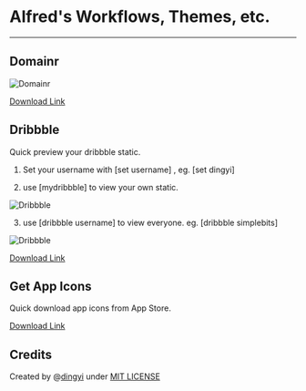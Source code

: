 # Alfred's Workflows, Themes, etc.

* * *

## Domainr

![Domainr][1]

[Download Link][2]


## Dribbble

Quick preview your dribbble static.

1. Set your username with [set username] , eg. [set dingyi]

2. use [mydribbble] to view your own static.

![Dribbble][3]

3. use [dribbble username] to view everyone. eg. [dribbble simplebits]

![Dribbble][4]


[Download Link][4]


## Get App Icons

Quick download app icons from App Store.


[Download Link][5]



## Credits
Created by @[dingyi](https://twitter.com/dingyi 'Contact me on Twitter') under [MIT LICENSE](http://rem.mit-license.org/) 





[1]: https://github.com/dingyi/Alfred-Workflows/raw/master/Domainr/preview.png
[2]: https://github.com/dingyi/Alfred-Workflows/raw/master/Domainr/Domainr.alfredworkflow
[3]: https://github.com/dingyi/Alfred-Workflows/raw/master/Dribbble/preview1.png
[4]: https://github.com/dingyi/Alfred-Workflows/raw/master/Dribbble/preview2.png
[5]: https://github.com/dingyi/Alfred-Workflows/raw/master/Dribbble/Dribbble.alfredworkflow
[6]: https://github.com/dingyi/Alfred-Workflows/raw/master/Dribbble/Dribbble.alfredworkflow
